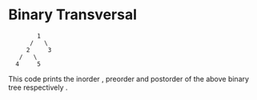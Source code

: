 # Binary Transversal

            1
          /   \
         2     3
       /   \
      4     5

This code prints the inorder , preorder and postorder of the above binary tree respectively .